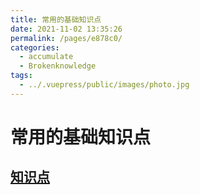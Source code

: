 ```yaml
---
title: 常用的基础知识点
date: 2021-11-02 13:35:26
permalink: /pages/e878c0/
categories:
  - accumulate
  - Brokenknowledge
tags:
  - ../.vuepress/public/images/photo.jpg
---
```

# 常用的基础知识点
## [知识点](/accumulate/Brokenknowledge/Brokenknowledge.html)